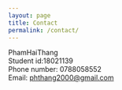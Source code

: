 ```yaml
---
layout: page
title: Contact 
permalink: /contact/
---
```


PhamHaiThang <br>
Student id:18021139 <br>
Phone number: 0788058552 <br>
Email: phthang2000@gmail.com
